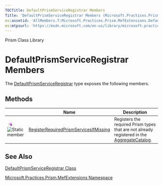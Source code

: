 ```yaml
---
TOCTitle: DefaultPrismServiceRegistrar Members
Title: 'DefaultPrismServiceRegistrar Members (Microsoft.Practices.Prism.MefExtensions)'
ms:assetid: 'AllMembers.T:Microsoft.Practices.Prism.MefExtensions.DefaultPrismServiceRegistrar'
ms:mtpsurl: 'https://msdn.microsoft.com/en-us/library/microsoft.practices.prism.mefextensions.defaultprismserviceregistrar_members(v=pandp.50)'
---
```


Prism Class Library

DefaultPrismServiceRegistrar Members
====================================

The [DefaultPrismServiceRegistrar](https://msdn.microsoft.com/library/microsoft.practices.prism.mefextensions.defaultprismserviceregistrar) type exposes the following members.

Methods
-------

<span id="methodTableToggle"></span>
<table>

<thead>
<tr class="header">
<th> </th>
<th>Name</th>
<th>Description</th>
</tr>
</thead>
<tbody>
<tr class="odd">
<td><img src="images/public-method.gif" title="Public method" /><img src="https://msdn.microsoft.com/en-us/Gg430792.static(en-us,PandP.50).gif" title="Static member" /></td>
<td><a href="https://msdn.microsoft.com/library/microsoft.practices.prism.mefextensions.defaultprismserviceregistrar.registerrequiredprismservicesifmissing(system.componentmodel.composition.hosting.aggregatecatalog)">RegisterRequiredPrismServicesIfMissing</a></td>
<td><div class="summary">
Registers the required Prism types that are not already registered in the <a href="http://msdn.microsoft.com/en-us/library/dd833165">AggregateCatalog</a>.
</div></td>
</tr>
</tbody>
</table>

See Also
--------


[DefaultPrismServiceRegistrar Class](https://msdn.microsoft.com/library/microsoft.practices.prism.mefextensions.defaultprismserviceregistrar)

[Microsoft.Practices.Prism.MefExtensions Namespace](https://msdn.microsoft.com/library/microsoft.practices.prism.mefextensions)
